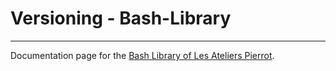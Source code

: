Versioning - Bash-Library
========================


--------------

Documentation page for the [Bash Library of Les Ateliers Pierrot](https://github.com/atelierspierrot/bash-library).
